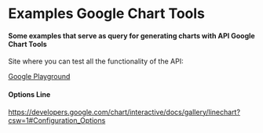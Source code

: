 # Examples Google Chart Tools

#### Some examples that serve as query for generating charts with API Google Chart Tools


<p>Site where you can test all the functionality of the API: </p>

[Google Playground](https://developers.google.com/apis-explorer/?csw=1#p/)



#### Options Line

https://developers.google.com/chart/interactive/docs/gallery/linechart?csw=1#Configuration_Options
